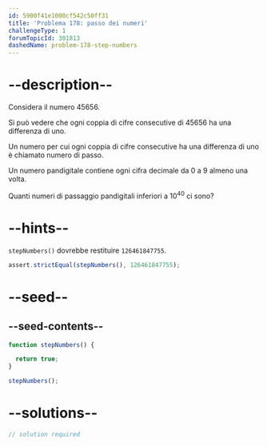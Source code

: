 ```yaml
---
id: 5900f41e1000cf542c50ff31
title: 'Problema 178: passo dei numeri'
challengeType: 1
forumTopicId: 301813
dashedName: problem-178-step-numbers
---
```


# --description--

Considera il numero 45656.

Si può vedere che ogni coppia di cifre consecutive di 45656 ha una differenza di uno.

Un numero per cui ogni coppia di cifre consecutive ha una differenza di uno è chiamato numero di passo.

Un numero pandigitale contiene ogni cifra decimale da 0 a 9 almeno una volta.

Quanti numeri di passaggio pandigitali inferiori a ${10}^{40}$ ci sono?

# --hints--

`stepNumbers()` dovrebbe restituire `126461847755`.

```js
assert.strictEqual(stepNumbers(), 126461847755);
```

# --seed--

## --seed-contents--

```js
function stepNumbers() {

  return true;
}

stepNumbers();
```

# --solutions--

```js
// solution required
```
